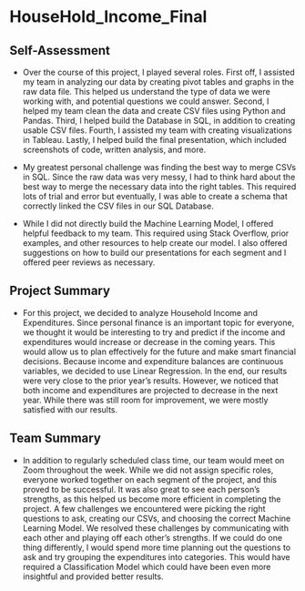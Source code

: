 # HouseHold_Income_Final

## Self-Assessment

- Over the course of this project, I played several roles. First off, I assisted my team in analyzing our data by creating pivot tables and graphs in the raw data file. This helped us understand the type of data we were working with, and potential questions we could answer. Second, I helped my team clean the data and create CSV files using Python and Pandas. Third, I helped build the Database in SQL, in addition to creating usable CSV files. Fourth, I assisted my team with creating visualizations in Tableau. Lastly, I helped build the final presentation, which included screenshots of code, written analysis, and more.

- My greatest personal challenge was finding the best way to merge CSVs in SQL. Since the raw data was very messy, I had to think hard about the best way to merge the necessary data into the right tables. This required lots of trial and error but eventually, I was able to create a schema that correctly linked the CSV files in our SQL Database.

- While I did not directly build the Machine Learning Model, I offered helpful feedback to my team. This required using Stack Overflow, prior examples, and other resources to help create our model. I also offered suggestions on how to build our presentations for each segment and I offered peer reviews as necessary.

## Project Summary

- For this project, we decided to analyze Household Income and Expenditures. Since personal finance is an important topic for everyone, we thought it would be interesting to try and predict if the income and expenditures would increase or decrease in the coming years. This would allow us to plan effectively for the future and make smart financial decisions. Because income and expenditure balances are continuous variables, we decided to use Linear Regression. In the end, our results were very close to the prior year’s results. However, we noticed that both income and expenditures are projected to decrease in the next year. While there was still room for improvement, we were mostly satisfied with our results. 

## Team Summary

- In addition to regularly scheduled class time, our team would meet on Zoom throughout the week. While we did not assign specific roles, everyone worked together on each segment of the project, and this proved to be successful. It was also great to see each person’s strengths, as this helped us become more efficient in completing the project. A few challenges we encountered were picking the right questions to ask, creating our CSVs, and choosing the correct Machine Learning Model. We resolved these challenges by communicating with each other and playing off each other’s strengths. If we could do one thing differently, I would spend more time planning out the questions to ask and try grouping the expenditures into categories. This would have required a Classification Model which could have been even more insightful and provided better results.
